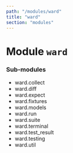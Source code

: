 ```yaml
---
path: "/modules/ward"
title: "ward"
section: "modules"
---
```


Module `ward`
===========

### Sub-modules

* ward.collect
* ward.diff
* ward.expect
* ward.fixtures
* ward.models
* ward.run
* ward.suite
* ward.terminal
* ward.test_result
* ward.testing
* ward.util